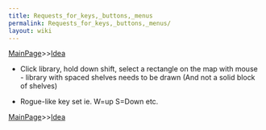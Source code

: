 ```yaml
---
title: Requests_for_keys,_buttons,_menus
permalink: Requests_for_keys,_buttons,_menus/
layout: wiki
---
```


[MainPage](/keeperrl_wiki/ "wikilink")>>[Idea](/keeperrl_wiki/Idea "wikilink")

-   Click library, hold down shift, select a rectangle on the map with
    mouse - library with spaced shelves needs to be drawn (And not a
    solid block of shelves)

<!-- -->

-   Rogue-like key set ie. W=up S=Down etc.

[MainPage](/keeperrl_wiki/ "wikilink")>>[Idea](/keeperrl_wiki/Idea "wikilink")

